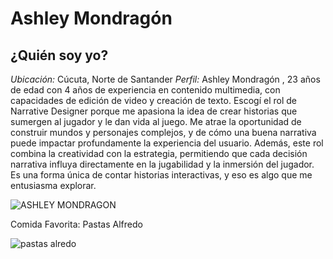 # Ashley Mondragón
## ¿Quién soy yo?
*Ubicación:* Cúcuta, Norte de Santander
*Perfil:* Ashley Mondragón , 23 años de edad con 4 años de experiencia en contenido multimedia, con capacidades de edición de video y creación de texto. 
Escogí el rol de Narrative Designer porque me apasiona la idea de crear historias que sumergen al jugador y le dan vida al juego. Me atrae la oportunidad de construir mundos y personajes complejos, y de cómo una buena narrativa puede impactar profundamente la experiencia del usuario. Además, este rol combina la creatividad con la estrategia, permitiendo que cada decisión narrativa influya directamente en la jugabilidad y la inmersión del jugador. Es una forma única de contar historias interactivas, y eso es algo que me entusiasma explorar.

![ASHLEY MONDRAGON](https://github.com/user-attachments/assets/b047e006-2e77-4750-8287-369495d23cb1)

Comida Favorita: Pastas Alfredo

![pastas alredo](https://github.com/user-attachments/assets/4b9b8de6-5359-42f4-a406-762ac2cf05f1)
